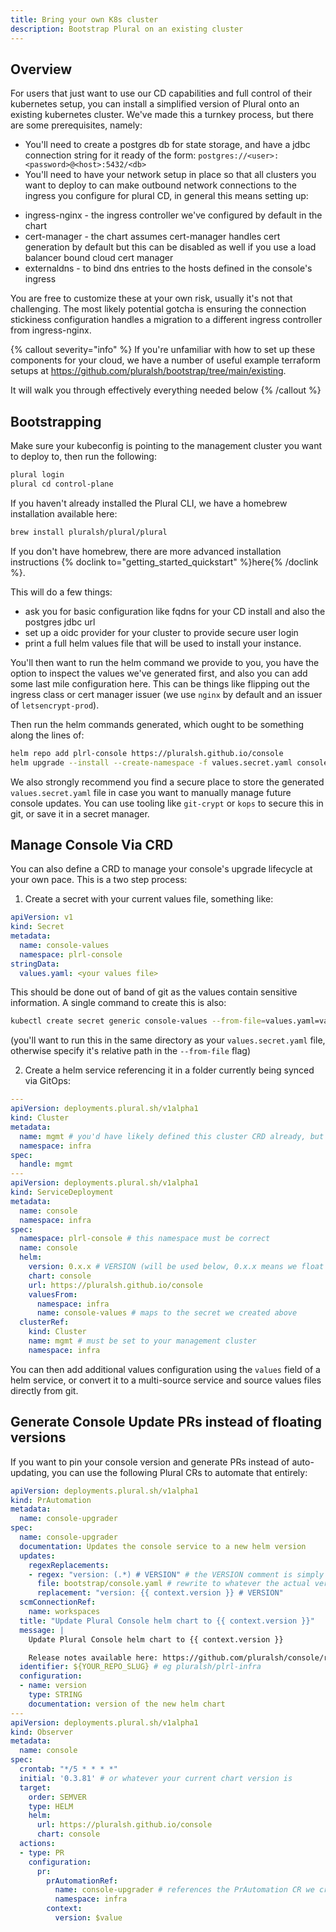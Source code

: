 ```yaml
---
title: Bring your own K8s cluster
description: Bootstrap Plural on an existing cluster
---
```


## Overview

For users that just want to use our CD capabilities and full control of their kubernetes setup, you can install a simplified version of Plural onto an existing kubernetes cluster. We've made this a turnkey process, but there are some prerequisites, namely:

- You'll need to create a postgres db for state storage, and have a jdbc connection string for it ready of the form: `postgres://<user>:<password>@<host>:5432/<db>`
- You'll need to have your network setup in place so that all clusters you want to deploy to can make outbound network connections to the ingress you configure for plural CD, in general this means setting up:

* ingress-nginx - the ingress controller we've configured by default in the chart
* cert-manager - the chart assumes cert-manager handles cert generation by default but this can be disabled as well if you use a load balancer bound cloud cert manager
* externaldns - to bind dns entries to the hosts defined in the console's ingress

You are free to customize these at your own risk, usually it's not that challenging. The most likely potential gotcha is ensuring the connection stickiness configuration handles a migration to a different ingress controller from ingress-nginx.

{% callout severity="info" %}
If you're unfamiliar with how to set up these components for your cloud, we have a number of useful example terraform setups at https://github.com/pluralsh/bootstrap/tree/main/existing.

It will walk you through effectively everything needed below
{% /callout %}


## Bootstrapping

Make sure your kubeconfig is pointing to the management cluster you want to deploy to, then run the following:

```sh
plural login
plural cd control-plane
```

If you haven't already installed the Plural CLI, we have a homebrew installation available here:

```sh
brew install pluralsh/plural/plural
```

If you don't have homebrew, there are more advanced installation instructions {% doclink to="getting_started_quickstart" %}here{% /doclink %}.

This will do a few things:

- ask you for basic configuration like fqdns for your CD install and also the postgres jdbc url
- set up a oidc provider for your cluster to provide secure user login
- print a full helm values file that will be used to install your instance.

You'll then want to run the helm command we provide to you, you have the option to inspect the values we've generated first, and also you can add some last mile configuration here. This can be things like flipping out the ingress class or cert manager issuer (we use `nginx` by default and an issuer of `letsencrypt-prod`).

Then run the helm commands generated, which ought to be something along the lines of:

```sh
helm repo add plrl-console https://pluralsh.github.io/console
helm upgrade --install --create-namespace -f values.secret.yaml console plrl-console/console -n plrl-console
```

We also strongly recommend you find a secure place to store the generated `values.secret.yaml` file in case you want to manually manage future console updates. You can use tooling like `git-crypt` or `kops` to secure this in git, or save it in a secret manager.

## Manage Console Via CRD

You can also define a CRD to manage your console's upgrade lifecycle at your own pace. This is a two step process:

1. Create a secret with your current values file, something like:

```yaml
apiVersion: v1
kind: Secret
metadata:
  name: console-values
  namespace: plrl-console
stringData:
  values.yaml: <your values file>
```

This should be done out of band of git as the values contain sensitive information. A single command to create this is also:

```sh
kubectl create secret generic console-values --from-file=values.yaml=values.secret.yaml -n infra
```

(you'll want to run this in the same directory as your `values.secret.yaml` file, otherwise specify it's relative path in the `--from-file` flag)

2. Create a helm service referencing it in a folder currently being synced via GitOps:

```yaml
---
apiVersion: deployments.plural.sh/v1alpha1
kind: Cluster
metadata:
  name: mgmt # you'd have likely defined this cluster CRD already, but provided here for completeness
  namespace: infra
spec:
  handle: mgmt
---
apiVersion: deployments.plural.sh/v1alpha1
kind: ServiceDeployment
metadata:
  name: console
  namespace: infra
spec:
  namespace: plrl-console # this namespace must be correct
  name: console
  helm:
    version: 0.x.x # VERSION (will be used below, 0.x.x means we float minor and patch versions)
    chart: console
    url: https://pluralsh.github.io/console
    valuesFrom:
      namespace: infra
      name: console-values # maps to the secret we created above
  clusterRef:
    kind: Cluster
    name: mgmt # must be set to your management cluster
    namespace: infra
```

You can then add additional values configuration using the `values` field of a helm service, or convert it to a multi-source service and source values files directly from git.

## Generate Console Update PRs instead of floating versions

If you want to pin your console version and generate PRs instead of auto-updating, you can use the following Plural CRs to automate that entirely:

```yaml
apiVersion: deployments.plural.sh/v1alpha1
kind: PrAutomation
metadata:
  name: console-upgrader
spec:
  name: console-upgrader
  documentation: Updates the console service to a new helm version
  updates:
    regexReplacements:
    - regex: "version: (.*) # VERSION" # the VERSION comment is simply to assist regex replacement here
      file: bootstrap/console.yaml # rewrite to whatever the actual version of your console is
      replacement: "version: {{ context.version }} # VERSION"
  scmConnectionRef:
    name: workspaces
  title: "Update Plural Console helm chart to {{ context.version }}"
  message: |
    Update Plural Console helm chart to {{ context.version }}

    Release notes available here: https://github.com/pluralsh/console/releases
  identifier: ${YOUR_REPO_SLUG} # eg pluralsh/plrl-infra
  configuration:
  - name: version
    type: STRING
    documentation: version of the new helm chart
---
apiVersion: deployments.plural.sh/v1alpha1
kind: Observer
metadata:
  name: console
spec:
  crontab: "*/5 * * * *"
  initial: '0.3.81' # or whatever your current chart version is
  target:
    order: SEMVER
    type: HELM
    helm:
      url: https://pluralsh.github.io/console
      chart: console
  actions:
  - type: PR
    configuration:
      pr:
        prAutomationRef:
          name: console-upgrader # references the PrAutomation CR we created above
          namespace: infra
        context:
          version: $value
```